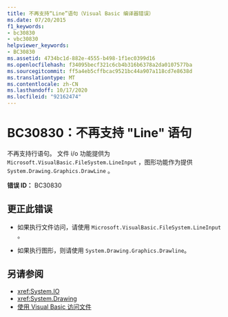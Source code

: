 ```yaml
---
title: 不再支持“Line”语句（Visual Basic 编译器错误）
ms.date: 07/20/2015
f1_keywords:
- bc30830
- vbc30830
helpviewer_keywords:
- BC30830
ms.assetid: 4734bc1d-882e-4555-b498-1f1ec0399d16
ms.openlocfilehash: f34095becf321c6cb4b316b6378a2da0107577ba
ms.sourcegitcommit: ff5a4eb5cffbcac9521bc44a907a118cd7e8638d
ms.translationtype: MT
ms.contentlocale: zh-CN
ms.lasthandoff: 10/17/2020
ms.locfileid: "92162474"
---
```

# <a name="bc30830-line-statements-are-no-longer-supported"></a>BC30830：不再支持 "Line" 语句

不再支持行语句。 文件 i/o 功能提供为 `Microsoft.VisualBasic.FileSystem.LineInput` ，图形功能作为提供 `System.Drawing.Graphics.DrawLine` 。

 **错误 ID：** BC30830

## <a name="to-correct-this-error"></a>更正此错误

- 如果执行文件访问，请使用 `Microsoft.VisualBasic.FileSystem.LineInput` 。

- 如果执行图形，则请使用 `System.Drawing.Graphics.Drawline`。

## <a name="see-also"></a>另请参阅

- <xref:System.IO>
- <xref:System.Drawing>
- [使用 Visual Basic 访问文件](../../developing-apps/programming/drives-directories-files/file-access.md)
